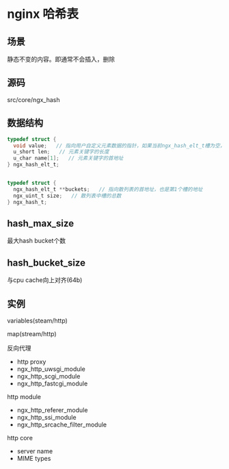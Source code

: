 # nginx 哈希表

## 场景

静态不变的内容。即通常不会插入，删除

## 源码

src/core/ngx_hash

## 数据结构

```c
typedef struct {
  void value;   // 指向用户自定义元素数据的指针，如果当前ngx_hash_elt_t槽为空，则value的值为0
  u_short len;   // 元素关键字的长度
  u_char name[1];   // 元素关键字的首地址
} ngx_hash_elt_t;


typedef struct {
  ngx_hash_elt_t **buckets;   // 指向散列表的首地址，也是第1个槽的地址
  ngx_uint_t size;   // 散列表中槽的总数
} ngx_hash_t;
```

## hash_max_size

最大hash bucket个数

## hash_bucket_size

与cpu cache向上对齐(64b)

## 实例

variables(steam/http)  

map(stream/http)  

反向代理  

- http proxy
- ngx_http_uwsgi_module
- ngx_http_scgi_module
- ngx_http_fastcgi_module

http module  

- ngx_http_referer_module
- ngx_http_ssi_module
- ngx_http_srcache_filter_module

http core  

- server name
- MIME types
